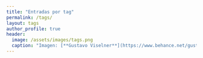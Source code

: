 ```yaml
---
title: "Entradas por tag"
permalink: /tags/
layout: tags
author_profile: true
header:
  image: /assets/images/tags.png
  caption: "Imagen: [**Gustavo Viselner**](https://www.behance.net/gustavo_v)"
---
```

